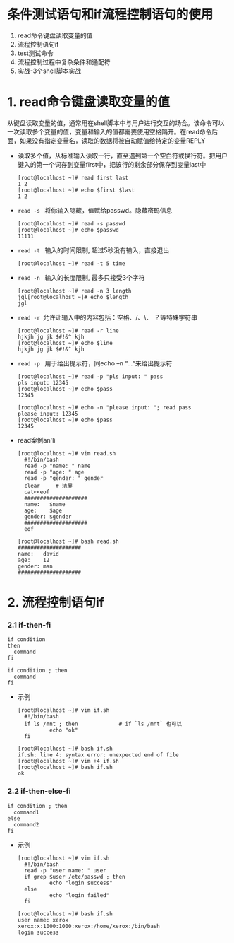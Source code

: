 # 条件测试语句和if流程控制语句的使用
1. read命令键盘读取变量的值
2. 流程控制语句if
3. test测试命令
4. 流程控制过程中复杂条件和通配符
5. 实战-3个shell脚本实战

# 1. read命令键盘读取变量的值

从键盘读取变量的值，通常用在shell脚本中与用户进行交互的场合。该命令可以一次读取多个变量的值，变量和输入的值都需要使用空格隔开。在read命令后面，如果没有指定变量名，读取的数据将被自动赋值给特定的变量REPLY

- 读取多个值，从标准输入读取一行，直至遇到第一个空白符或换行符。把用户键入的第一个词存到变量first中，把该行的剩余部分保存到变量last中
  ```shell
  [root@localhost ~]# read first last
  1 2
  [root@localhost ~]# echo $first $last 
  1 2
  ```
  
- ```read -s ``` 将你输入隐藏，值赋给passwd。隐藏密码信息
  ```shell
  [root@localhost ~]# read -s passwd
  [root@localhost ~]# echo $passwd 
  11111
  ```
- ```read -t ``` 输入的时间限制, 超过5秒没有输入，直接退出
  ```shell
  [root@localhost ~]# read -t 5 time
  ```
- ```read -n ``` 输入的长度限制, 最多只接受3个字符
  ```shell
  [root@localhost ~]# read -n 3 length
  jgl[root@localhost ~]# echo $length 
  jgl
  ```
- ```read -r ```允许让输入中的内容包括：空格、/、\、 ？等特殊字符串
  ```shell
  [root@localhost ~]# read -r line
  hjkjh jg jk $#!&^ kjh
  [root@localhost ~]# echo $line 
  hjkjh jg jk $#!&^ kjh 
  ```
- ```read -p ``` 用于给出提示符，同echo –n “…“来给出提示符
  ```shell
  [root@localhost ~]# read -p "pls input: " pass
  pls input: 12345
  [root@localhost ~]# echo $pass
  12345
  ```
  ```shell
  [root@localhost ~]# echo -n "please input: "; read pass
  please input: 12345
  [root@localhost ~]# echo $pass
  12345
  ```
- read案例an'li
  ```shell
  [root@localhost ~]# vim read.sh
    #!/bin/bash
    read -p "name: " name
    read -p "age: " age
    read -p "gender: " gender
    clear     # 清屏
    cat<<eof
    ####################
    name:   $name
    age:    $age
    gender: $gender
    ####################
    eof

  [root@localhost ~]# bash read.sh 
  ####################
  name:   david
  age:    12
  gender: man
  ####################
  ```
# 2. 流程控制语句if

### 2.1 if-then-fi
```shell
if condition
then
  command
fi
```
```shell
if condition ; then
  command
fi
```

- 示例
  ```shell
  [root@localhost ~]# vim if.sh
    #!/bin/bash
    if ls /mnt ; then             # if `ls /mnt` 也可以
            echo "ok"
    fi

  [root@localhost ~]# bash if.sh 
  if.sh: line 4: syntax error: unexpected end of file
  [root@localhost ~]# vim +4 if.sh 
  [root@localhost ~]# bash if.sh 
  ok
  ```
### 2.2 if-then-else-fi
```shell
if condition ; then
  command1
else
  command2
fi
```
- 示例
  ```shell
  [root@localhost ~]# vim if.sh 
    #!/bin/bash
    read -p "user name: " user
    if grep $user /etc/passwd ; then
            echo "login success"
    else
            echo "login failed"
    fi  
  
  [root@localhost ~]# bash if.sh 
  user name: xerox
  xerox:x:1000:1000:xerox:/home/xerox:/bin/bash
  login success
  ```


